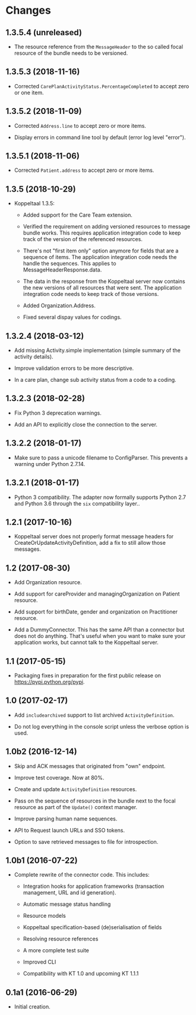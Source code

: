 Changes
=======

1.3.5.4 (unreleased)
--------------------

- The resource reference from the `MessageHeader` to the so called focal
  resource of the bundle needs to be versioned.

1.3.5.3 (2018-11-16)
--------------------

- Corrected `CarePlanActivityStatus.PercentageCompleted` to accept zero or
  one item.

1.3.5.2 (2018-11-09)
--------------------

- Corrected `Address.line` to accept zero or more items.

- Display errors in command line tool by default (error log level "error").

1.3.5.1 (2018-11-06)
--------------------

- Corrected `Patient.address` to accept zero or more items.

1.3.5 (2018-10-29)
------------------

- Koppeltaal 1.3.5:

  - Added support for the Care Team extension.

  - Verified the requirement on adding versioned resources to message bundle
    works. This requires application integration code to keep track of the version of the referenced resources.

  - There's not "first item only" option anymore for fields that are a
    sequence of items. The application integration code needs the handle the
    sequences. This applies to MessageHeaderResponse.data.

  - The data in the response from the Koppeltaal server now contains the new
    versions of all resources that were sent. The application integration code
    needs to keep track of those versions.

  - Added Organization.Address.

  - Fixed several dispay values for codings.

1.3.2.4 (2018-03-12)
--------------------

- Add missing Activity.simple implementation (simple summary of the
  activity details).

- Improve validation errors to be more descriptive.

- In a care plan, change sub activity status from a code to a coding.

1.3.2.3 (2018-02-28)
--------------------

- Fix Python 3 deprecation warnings.

- Add an API to explicitly close the connection to the server.

1.3.2.2 (2018-01-17)
--------------------

- Make sure to pass a unicode filename to ConfigParser. This prevents a
  warning under Python 2.7.14.

1.3.2.1 (2018-01-17)
--------------------

- Python 3 compatibility. The adapter now formally supports Python 2.7 and
  Python 3.6 through the `six` compatibility layer..

1.2.1 (2017-10-16)
------------------

- Koppeltaal server does not properly format message headers for
  CreateOrUpdateActivityDefinition, add a fix to still allow those
  messages.

1.2 (2017-08-30)
----------------

- Add Organization resource.

- Add support for careProvider and managingOrganization on Patient
  resource.

- Add support for birthDate, gender and organization on Practitioner
  resource.

- Add a DummyConnector. This has the same API than a connector but
  does not do anything. That's useful when you want to make sure your
  application works, but cannot talk to the Koppeltaal server.

1.1 (2017-05-15)
----------------

- Packaging fixes in preparation for the first public release on
  https://pypi.python.org/pypi.

1.0 (2017-02-17)
----------------

- Add `includearchived` support to list archived `ActivityDefinition`.

- Do not log everything in the console script unless the verbose
  option is used.

1.0b2 (2016-12-14)
------------------

- Skip and ACK messages that originated from "own" endpoint.

- Improve test coverage. Now at 80%.

- Create and update `ActivityDefinition` resources.

- Pass on the sequence of resources in the bundle next to the focal
  resource as part of the `Update()` context manager.

- Improve parsing human name sequences.

- API to Request launch URLs and SSO tokens.

- Option to save retrieved messages to file for introspection.

1.0b1 (2016-07-22)
------------------

- Complete rewrite of the connector code. This includes:

  - Integration hooks for application frameworks (transaction
    management, URL and id generation).

  - Automatic message status handling

  - Resource models

  - Koppeltaal specification-based (de)serialisation of fields

  - Resolving resource references

  - A more complete test suite

  - Improved CLI

  - Compatibility with KT 1.0 and upcoming KT 1.1.1

0.1a1 (2016-06-29)
------------------

- Initial creation.
